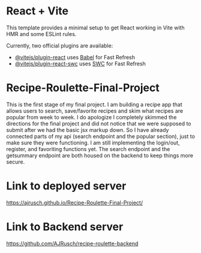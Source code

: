 # React + Vite

This template provides a minimal setup to get React working in Vite with HMR and some ESLint rules.

Currently, two official plugins are available:

- [@vitejs/plugin-react](https://github.com/vitejs/vite-plugin-react/blob/main/packages/plugin-react/README.md) uses [Babel](https://babeljs.io/) for Fast Refresh
- [@vitejs/plugin-react-swc](https://github.com/vitejs/vite-plugin-react-swc) uses [SWC](https://swc.rs/) for Fast Refresh

# Recipe-Roulette-Final-Project

This is the first stage of my final project. I am building a recipe app that allows users to search, save/favorite recipes and skim what recipes are popular from week to week. I do apologize I completely skimmed the directions for the final project and did not notice that we were supposed to submit after we had the basic jsx markup down. So I have already connected parts of my api (search endpoint and the popular section), just to make sure they were functioning. I am still implementing the login/out, register, and favoriting functions yet.
The search endpoint and the getsummary endpoint are both housed on the backend to keep things more secure.

# Link to deployed server

https://ajrusch.github.io/Recipe-Roulette-Final-Project/

# Link to Backend server

https://github.com/AJRusch/recipe-roulette-backend
